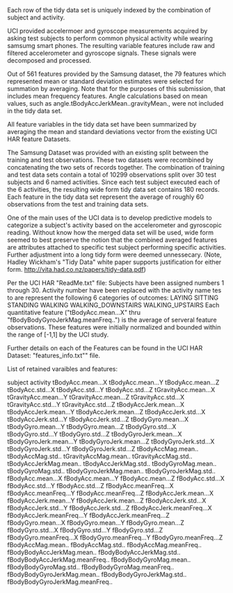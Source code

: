 Each row of the tidy data set is uniquely indexed by the combination of subject and activity.

UCI provided accelermoer and gyroscope measurements acquired by asking test subjects to perform common physical activity while wearing samsumg smart phones. The resulting variable features include raw and filtered accelerometer and gyroscope signals. These signals were decomposed and processed.

Out of 561 features provided by the Samsung dataset, the 79 features which represented mean or standard deviation estimates were selected for summation by averaging. Note that for the purposes of this submission, that includes mean frequency features. Angle calculations based on mean values, such as angle.tBodyAccJerkMean..gravityMean., were not included in the tidy data set.

All feature variables in the tidy data set have been summarized by averaging the mean and standard deviations vector from the existing UCI HAR feature Datasets. 

The Samsung Dataset was provided with an existing split between the training and test observations. These two datasets were recombined by concatenating the two sets of records together. The combination of training and test data sets contain a total of 10299 observations split over 30 test subjects and 6 named activities. Since each test subject executed each of the 6 activities, the resulting wide form tidy data set contains 180 records. Each feature in the tidy data set represent the average of roughly 60 observations from the test and training data sets. 

One of the main uses of the UCI data is to develop predictive models to categorize a subject's activity based on the accelerometer and gyroscopic reading. Without know how the merged data set will be used, wide form seemed to best preserve the notion that the combined averaged features are attributes attached to specific test subject performing specific activities. Further adjustment into a long tidy form were deemed unnessecary. (Note, Hadley Wickham's "Tidy Data" white paper supports justification for either form. http://vita.had.co.nz/papers/tidy-data.pdf)

Per the UCI HAR "ReadMe.txt" file: Subjects have been assigned numbers 1 through 30. Activity number have been replaced with the activity name tes to are represent the following 6 categories of outcomes: LAYING SITTING STANDING WALKING
 WALKING_DOWNSTAIRS WALKING_UPSTAIRS Each quantitative feature ("tBodyAcc.mean...X" thru "fBodyBodyGyroJerkMag.meanFreq..") is the average of serveral feature observations. These features were initially normalized and bounded within the range of [-1,1] by the UCI study.

Further details on each of the Features can be found in the UCI HAR Dataset: "features_info.txt"" file.

List of retained varaibles and features:

subject
 activity
 tBodyAcc.mean...X
 tBodyAcc.mean...Y
 tBodyAcc.mean...Z
 tBodyAcc.std...X
 tBodyAcc.std...Y
 tBodyAcc.std...Z
 tGravityAcc.mean...X
 tGravityAcc.mean...Y
 tGravityAcc.mean...Z
 tGravityAcc.std...X
 tGravityAcc.std...Y
 tGravityAcc.std...Z
 tBodyAccJerk.mean...X
 tBodyAccJerk.mean...Y
 tBodyAccJerk.mean...Z
 tBodyAccJerk.std...X
 tBodyAccJerk.std...Y
 tBodyAccJerk.std...Z
 tBodyGyro.mean...X
 tBodyGyro.mean...Y
 tBodyGyro.mean...Z
 tBodyGyro.std...X
 tBodyGyro.std...Y
 tBodyGyro.std...Z
 tBodyGyroJerk.mean...X
 tBodyGyroJerk.mean...Y
 tBodyGyroJerk.mean...Z
 tBodyGyroJerk.std...X
 tBodyGyroJerk.std...Y
 tBodyGyroJerk.std...Z
 tBodyAccMag.mean..
 tBodyAccMag.std..
 tGravityAccMag.mean..
 tGravityAccMag.std..
 tBodyAccJerkMag.mean..
 tBodyAccJerkMag.std..
 tBodyGyroMag.mean..
 tBodyGyroMag.std..
 tBodyGyroJerkMag.mean..
 tBodyGyroJerkMag.std..
 fBodyAcc.mean...X
 fBodyAcc.mean...Y
 fBodyAcc.mean...Z
 fBodyAcc.std...X
 fBodyAcc.std...Y
 fBodyAcc.std...Z
 fBodyAcc.meanFreq...X
 fBodyAcc.meanFreq...Y
 fBodyAcc.meanFreq...Z
 fBodyAccJerk.mean...X
 fBodyAccJerk.mean...Y
 fBodyAccJerk.mean...Z
 fBodyAccJerk.std...X
 fBodyAccJerk.std...Y
 fBodyAccJerk.std...Z
 fBodyAccJerk.meanFreq...X
 fBodyAccJerk.meanFreq...Y
 fBodyAccJerk.meanFreq...Z
 fBodyGyro.mean...X
 fBodyGyro.mean...Y
 fBodyGyro.mean...Z
 fBodyGyro.std...X
 fBodyGyro.std...Y
 fBodyGyro.std...Z
 fBodyGyro.meanFreq...X
 fBodyGyro.meanFreq...Y
 fBodyGyro.meanFreq...Z
 fBodyAccMag.mean..
 fBodyAccMag.std..
 fBodyAccMag.meanFreq..
 fBodyBodyAccJerkMag.mean..
 fBodyBodyAccJerkMag.std..
 fBodyBodyAccJerkMag.meanFreq..
 fBodyBodyGyroMag.mean..
 fBodyBodyGyroMag.std..
 fBodyBodyGyroMag.meanFreq..
 fBodyBodyGyroJerkMag.mean..
 fBodyBodyGyroJerkMag.std..
 fBodyBodyGyroJerkMag.meanFreq..
